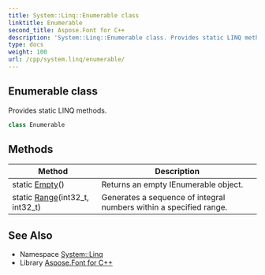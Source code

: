```yaml
---
title: System::Linq::Enumerable class
linktitle: Enumerable
second_title: Aspose.Font for C++
description: 'System::Linq::Enumerable class. Provides static LINQ methods in C++.'
type: docs
weight: 100
url: /cpp/system.linq/enumerable/
---
```

## Enumerable class


Provides static LINQ methods.

```cpp
class Enumerable
```

## Methods

| Method | Description |
| --- | --- |
| static [Empty](./empty/)() | Returns an empty IEnumerable object. |
| static [Range](./range/)(int32_t, int32_t) | Generates a sequence of integral numbers within a specified range. |
## See Also

* Namespace [System::Linq](../)
* Library [Aspose.Font for C++](../../)
